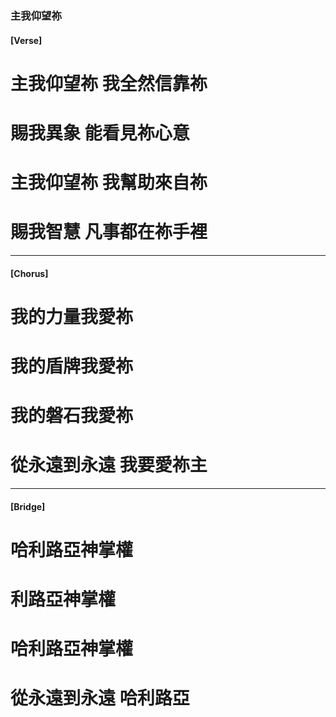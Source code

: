 ###  主我仰望祢

#### [Verse]
# 主我仰望祢 我全然信靠祢
# 賜我異象 能看見祢心意
# 主我仰望祢 我幫助來自祢
# 賜我智慧 凡事都在祢手裡

---

#### [Chorus]

# 我的力量我愛祢 
# 我的盾牌我愛祢
# 我的磐石我愛祢 
# 從永遠到永遠 我要愛祢主

---

#### [Bridge]

# 哈利路亞神掌權 
# 利路亞神掌權
# 哈利路亞神掌權 
# 從永遠到永遠 哈利路亞